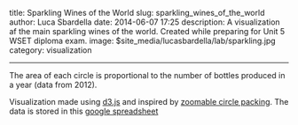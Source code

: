 title: Sparkling Wines of the World
slug: sparkling_wines_of_the_world
author: Luca Sbardella
date: 2014-06-07 17:25
description: A visualization af the main sparkling wines of the world. Created while preparing for Unit 5 WSET diploma exam.
image: \$site_media/lucasbardella/lab/sparkling.jpg
category: visualization

---

<div class="container-fluid">
    <div class="row">
        <div id='sparkling' class="col-sm-12"></div>
    </div>
    <div class="row">
        <div class="col-sm-12">
        The area of each circle is proportional to the number of bottles produced in a year (data from 2012).
        <p>Visualization made using <a href="http://d3js.org/" target="_blank">d3.js</a> and inspired by <a href="http://bl.ocks.org/mbostock/7607535">zoomable circle packing</a>.
        The data is stored in this <a href="https://docs.google.com/a/quantmind.com/spreadsheets/d/1hkbKPv2zCqeXDzQwXOPyi77I0y5whGTyo4M-nwR6t_w/pubhtml" target="_blank">google spreadsheet</a></p>
        </div>
    </div>
</div>

<script type='text/javascript'>
lux.require(['lucasbardella/lab/wine'], function (wine) {
    wine('#sparkling',
         {key: '1hkbKPv2zCqeXDzQwXOPyi77I0y5whGTyo4M-nwR6t_w'});
    //https://docs.google.com/spreadsheets/d/1hkbKPv2zCqeXDzQwXOPyi77I0y5whGTyo4M-nwR6t_w/pubhtml
    //1yDHM8TB051KPGvwsh33dFsBS9p66z6CeRG2_MTvjlok
});
</script>
